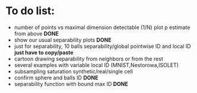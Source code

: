 # To do list:
- number of points vs maximal dimension detectable (1/N) plot p estimate from above **DONE**
- show our usual separability plots **DONE**
- just for separability, 10 balls separability/global pointwise ID and local ID **just have to copy/paste**
- cartoon drawing separability from neighbors or from the rest 
- several examples with variable local ID (MNIST,Nestorowa,ISOLET)
- subsampling saturation synthetic/real/single cell
- confirm sphere and balls ID **DONE**
- separability function with bound max ID **DONE**